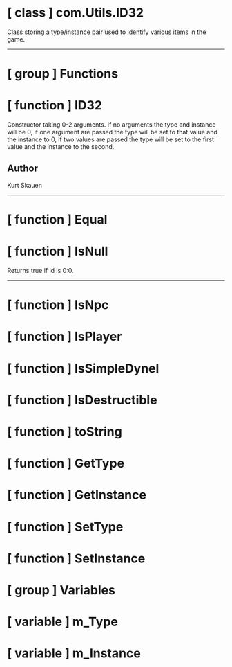 # [ class ] com.Utils.ID32

Class storing a type/instance pair used to identify various items in the game.

---

# [ group ] Functions

# [ function ] ID32

Constructor taking 0-2 arguments. If no arguments the type and instance will be 0, if one argument are passed the type will be set to that value and the instance to 0, if two values are passed the type will be set to the first value and the instance to the second.

## Author

Kurt Skauen

---

# [ function ] Equal

# [ function ] IsNull

Returns true if id is 0:0.

---

# [ function ] IsNpc

# [ function ] IsPlayer

# [ function ] IsSimpleDynel

# [ function ] IsDestructible

# [ function ] toString

# [ function ] GetType

# [ function ] GetInstance

# [ function ] SetType

# [ function ] SetInstance

# [ group ] Variables

# [ variable ] m_Type

# [ variable ] m_Instance

